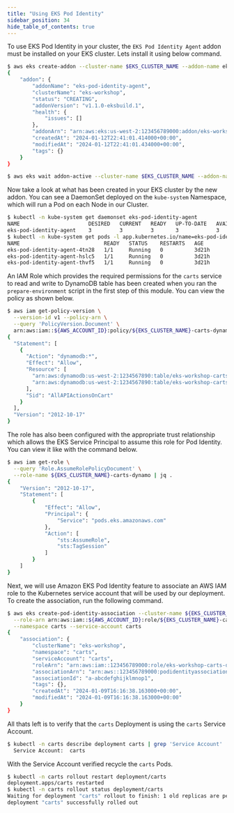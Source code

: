 ```yaml
---
title: "Using EKS Pod Identity"
sidebar_position: 34
hide_table_of_contents: true
---
```

 
To use EKS Pod Identity in your cluster, the `EKS Pod Identity Agent` addon must be installed on your EKS cluster. Lets install it using below command.

```bash timeout=300 wait=60
$ aws eks create-addon --cluster-name $EKS_CLUSTER_NAME --addon-name eks-pod-identity-agent 
{
    "addon": {
        "addonName": "eks-pod-identity-agent",
        "clusterName": "eks-workshop",
        "status": "CREATING",
        "addonVersion": "v1.1.0-eksbuild.1",
        "health": {
            "issues": []
        },
        "addonArn": "arn:aws:eks:us-west-2:123456789000:addon/eks-workshop/eks-pod-identity-agent/9ec6cfbd-8c9f-7ff4-fd26-640dda75bcea",
        "createdAt": "2024-01-12T22:41:01.414000+00:00",
        "modifiedAt": "2024-01-12T22:41:01.434000+00:00",
        "tags": {}
    }
}

$ aws eks wait addon-active --cluster-name $EKS_CLUSTER_NAME --addon-name eks-pod-identity-agent
```

Now take a look at what has been created in your EKS cluster by the new addon. You can see a DaemonSet deployed on the `kube-system` Namespace, which will run a Pod on each Node in our Cluster.

```bash
$ kubectl -n kube-system get daemonset eks-pod-identity-agent 
NAME                      DESIRED   CURRENT   READY   UP-TO-DATE   AVAILABLE   NODE SELECTOR   AGE
eks-pod-identity-agent    3         3         3       3            3           <none>          3d21h
$ kubectl -n kube-system get pods -l app.kubernetes.io/name=eks-pod-identity-agent
NAME                           READY   STATUS    RESTARTS   AGE
eks-pod-identity-agent-4tn28   1/1     Running   0          3d21h
eks-pod-identity-agent-hslc5   1/1     Running   0          3d21h
eks-pod-identity-agent-thvf5   1/1     Running   0          3d21h
```

An IAM Role which provides the required permissions for the `carts` service to read and write to DynamoDB table has been created when you ran the `prepare-environment` script in the first step of this module. You can view the policy as shown below.

```bash
$ aws iam get-policy-version \
  --version-id v1 --policy-arn \
  --query 'PolicyVersion.Document' \
  arn:aws:iam::${AWS_ACCOUNT_ID}:policy/${EKS_CLUSTER_NAME}-carts-dynamo | jq .
{
  "Statement": [
    {
      "Action": "dynamodb:*",
      "Effect": "Allow",
      "Resource": [
        "arn:aws:dynamodb:us-west-2:1234567890:table/eks-workshop-carts",
        "arn:aws:dynamodb:us-west-2:1234567890:table/eks-workshop-carts/index/*"
      ],
      "Sid": "AllAPIActionsOnCart"
    }
  ],
  "Version": "2012-10-17"
}
```

The role has also been configured with the appropriate trust relationship which allows the EKS Service Principal to assume this role for Pod Identity. You can view it like with the command below.

```bash
$ aws iam get-role \
  --query 'Role.AssumeRolePolicyDocument' \
  --role-name ${EKS_CLUSTER_NAME}-carts-dynamo | jq .
{
    "Version": "2012-10-17",
    "Statement": [
        {
            "Effect": "Allow",
            "Principal": {
                "Service": "pods.eks.amazonaws.com"
            },
            "Action": [
                "sts:AssumeRole",
                "sts:TagSession"
            ]
        }
    ]
}
```

Next, we will use Amazon EKS Pod Identity feature to associate an AWS IAM role to the Kubernetes service account that will be used by our deployment. To create the association, run the following command.

```bash wait=30
$ aws eks create-pod-identity-association --cluster-name ${EKS_CLUSTER_NAME} \
  --role-arn arn:aws:iam::${AWS_ACCOUNT_ID}:role/${EKS_CLUSTER_NAME}-carts-dynamo \
  --namespace carts --service-account carts
{
    "association": {
        "clusterName": "eks-workshop",
        "namespace": "carts",
        "serviceAccount": "carts",
        "roleArn": "arn:aws:iam::123456789000:role/eks-workshop-carts-dynamo",
        "associationArn": "arn:aws::123456789000:podidentityassociation/eks-workshop/a-abcdefghijklmnop1",
        "associationId": "a-abcdefghijklmnop1",
        "tags": {},
        "createdAt": "2024-01-09T16:16:38.163000+00:00",
        "modifiedAt": "2024-01-09T16:16:38.163000+00:00"
    }
}
```

All thats left is to verify that the `carts` Deployment is using the `carts` Service Account.

```bash
$ kubectl -n carts describe deployment carts | grep 'Service Account'
  Service Account:  carts
```

With the Service Account verified recycle the `carts` Pods.

```bash hook=enable-pod-identity hookTimeout=430
$ kubectl -n carts rollout restart deployment/carts
deployment.apps/carts restarted
$ kubectl -n carts rollout status deployment/carts
Waiting for deployment "carts" rollout to finish: 1 old replicas are pending termination...
deployment "carts" successfully rolled out
```
